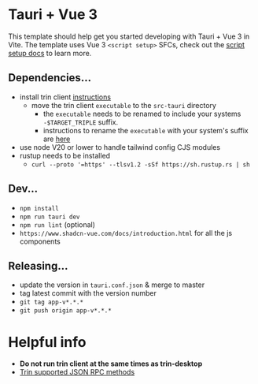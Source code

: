 # Tauri + Vue 3

This template should help get you started developing with Tauri + Vue 3 in Vite. The template uses Vue 3 `<script setup>` SFCs, check out the [script setup docs](https://v3.vuejs.org/api/sfc-script-setup.html#sfc-script-setup) to learn more.

## Dependencies...

- install trin client [instructions](https://ethereum.github.io/trin/introduction/quickstart.html)
  - move the trin client `executable` to the `src-tauri` directory
    - the `executable` needs to be renamed to include your systems `-$TARGET_TRIPLE` suffix. 
    - instructions to rename the `executable` with your system's suffix are [here](https://v2.tauri.app/develop/sidecar/)
- use node V20 or lower to handle tailwind config CJS modules
- rustup needs to be installed
  - `curl --proto '=https' --tlsv1.2 -sSf https://sh.rustup.rs | sh`

## Dev...

- `npm install`
- `npm run tauri dev`
- `npm run lint` (optional)
- `https://www.shadcn-vue.com/docs/introduction.html` for all the js components

## Releasing...

- update the version in `tauri.conf.json` & merge to master
- tag latest commit with the version number
- `git tag app-v*.*.*`
- `git push origin app-v*.*.*`

# Helpful info

- **Do not run trin client at the same times as trin-desktop**
- [Trin supported JSON RPC methods](https://github.com/ethereum/trin/blob/master/ethportal-api/src/eth.rs)
